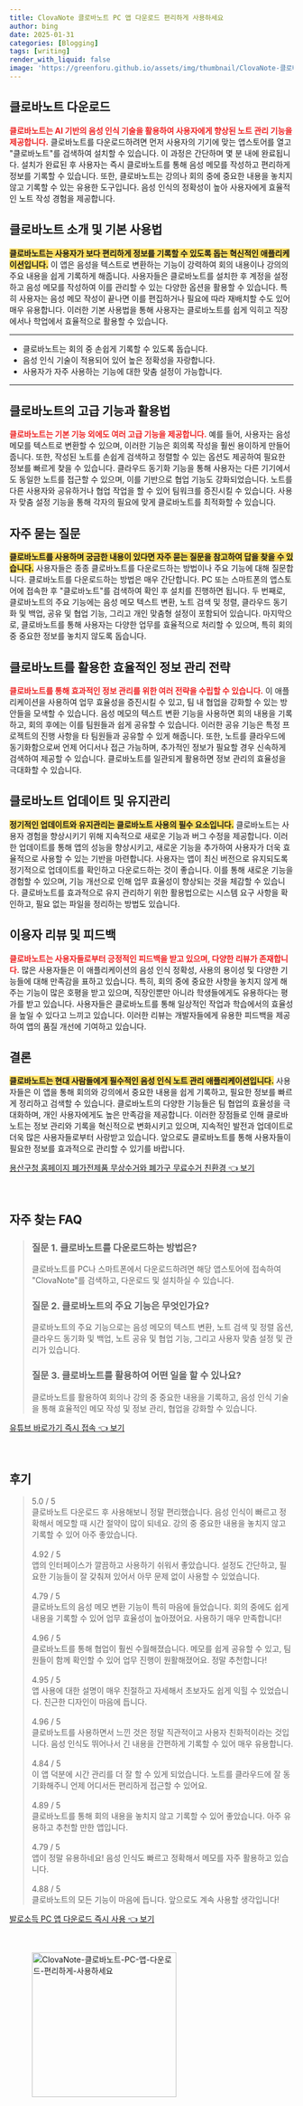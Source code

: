 ```yaml
---
title: ClovaNote 클로바노트 PC 앱 다운로드 편리하게 사용하세요
author: bing
date: 2025-01-31
categories: [Blogging]
tags: [writing]
render_with_liquid: false
image: 'https://greenforu.github.io/assets/img/thumbnail/ClovaNote-클로바노트-PC-앱-다운로드-편리하게-사용하세요.webp'
---
```



<h2 id='클로바노트_다운로드'>클로바노트 다운로드</h2>

<p><b><span style="color: #ee2323;">클로바노트는 AI 기반의 음성 인식 기술을 활용하여 사용자에게 향상된 노트 관리 기능을 제공합니다.</span></b> 클로바노트를 다운로드하려면 먼저 사용자의 기기에 맞는 앱스토어를 열고 "클로바노트"를 검색하여 설치할 수 있습니다. 이 과정은 간단하며 몇 분 내에 완료됩니다. 설치가 완료된 후 사용자는 즉시 클로바노트를 통해 음성 메모를 작성하고 편리하게 정보를 기록할 수 있습니다. 또한, 클로바노트는 강의나 회의 중에 중요한 내용을 놓치지 않고 기록할 수 있는 유용한 도구입니다. 음성 인식의 정확성이 높아 사용자에게 효율적인 노트 작성 경험을 제공합니다.</p>

<h2 id='클로바노트_소개_및_기본_사용법'>클로바노트 소개 및 기본 사용법</h2>

<p><b><span style="background-color: #ffe066;">클로바노트는 사용자가 보다 편리하게 정보를 기록할 수 있도록 돕는 혁신적인 애플리케이션입니다.</span></b> 이 앱은 음성을 텍스트로 변환하는 기능이 강력하여 회의 내용이나 강의의 주요 내용을 쉽게 기록하게 해줍니다. 사용자들은 클로바노트를 설치한 후 계정을 설정하고 음성 메모를 작성하여 이를 관리할 수 있는 다양한 옵션을 활용할 수 있습니다. 특히 사용자는 음성 메모 작성이 끝나면 이를 편집하거나 필요에 따라 재배치할 수도 있어 매우 유용합니다. 이러한 기본 사용법을 통해 사용자는 클로바노트를 쉽게 익히고 직장에서나 학업에서 효율적으로 활용할 수 있습니다.</p>

<hr />

<ul>
    <li>클로바노트는 회의 중 손쉽게 기록할 수 있도록 돕습니다.</li>
    <li>음성 인식 기술이 적용되어 있어 높은 정확성을 자랑합니다.</li>
    <li>사용자가 자주 사용하는 기능에 대한 맞춤 설정이 가능합니다.</li>
</ul>

<hr />

<h2 id='클로바노트의_고급_기능'>클로바노트의 고급 기능과 활용법</h2>

<p><b><span style="color: #ee2323;">클로바노트는 기본 기능 외에도 여러 고급 기능을 제공합니다.</span></b> 예를 들어, 사용자는 음성 메모를 텍스트로 변환할 수 있으며, 이러한 기능은 회의록 작성을 훨씬 용이하게 만들어줍니다. 또한, 작성된 노트를 손쉽게 검색하고 정렬할 수 있는 옵션도 제공하여 필요한 정보를 빠르게 찾을 수 있습니다. 클라우드 동기화 기능을 통해 사용자는 다른 기기에서도 동일한 노트를 접근할 수 있으며, 이를 기반으로 협업 기능도 강화되었습니다. 노트를 다른 사용자와 공유하거나 협업 작업을 할 수 있어 팀워크를 증진시킬 수 있습니다. 사용자 맞춤 설정 기능을 통해 각자의 필요에 맞게 클로바노트를 최적화할 수 있습니다.</p>

<h2 id='자주_묻는_질문'>자주 묻는 질문</h2>

<p><b><span style="background-color: #ffe066;">클로바노트를 사용하며 궁금한 내용이 있다면 자주 묻는 질문을 참고하여 답을 찾을 수 있습니다.</span></b> 사용자들은 종종 클로바노트를 다운로드하는 방법이나 주요 기능에 대해 질문합니다. 클로바노트를 다운로드하는 방법은 매우 간단합니다. PC 또는 스마트폰의 앱스토어에 접속한 후 "클로바노트"를 검색하여 확인 후 설치를 진행하면 됩니다. 두 번째로, 클로바노트의 주요 기능에는 음성 메모 텍스트 변환, 노트 검색 및 정렬, 클라우드 동기화 및 백업, 공유 및 협업 기능, 그리고 개인 맞춤형 설정이 포함되어 있습니다. 마지막으로, 클로바노트를 통해 사용자는 다양한 업무를 효율적으로 처리할 수 있으며, 특히 회의 중 중요한 정보를 놓치지 않도록 돕습니다.</p>

<h2 id='클로바노트를_활용한_효율적인_정보_관리'>클로바노트를 활용한 효율적인 정보 관리 전략</h2>

<p><b><span style="color: #ee2323;">클로바노트를 통해 효과적인 정보 관리를 위한 여러 전략을 수립할 수 있습니다.</span></b> 이 애플리케이션을 사용하여 업무 효율성을 증진시킬 수 있고, 팀 내 협업을 강화할 수 있는 방안들을 모색할 수 있습니다. 음성 메모의 텍스트 변환 기능을 사용하면 회의 내용을 기록하고, 회의 후에는 이를 팀원들과 쉽게 공유할 수 있습니다. 이러한 공유 기능은 특정 프로젝트의 진행 사항을 타 팀원들과 공유할 수 있게 해줍니다. 또한, 노트를 클라우드에 동기화함으로써 언제 어디서나 접근 가능하며, 추가적인 정보가 필요할 경우 신속하게 검색하여 제공할 수 있습니다. 클로바노트를 일관되게 활용하면 정보 관리의 효율성을 극대화할 수 있습니다.</p>

<h2 id='클로바노트_업데이트_및_유지관리'>클로바노트 업데이트 및 유지관리</h2>

<p><b><span style="background-color: #ffe066;">정기적인 업데이트와 유지관리는 클로바노트 사용의 필수 요소입니다.</span></b> 클로바노트는 사용자 경험을 향상시키기 위해 지속적으로 새로운 기능과 버그 수정을 제공합니다. 이러한 업데이트를 통해 앱의 성능을 향상시키고, 새로운 기능을 추가하여 사용자가 더욱 효율적으로 사용할 수 있는 기반을 마련합니다. 사용자는 앱이 최신 버전으로 유지되도록 정기적으로 업데이트를 확인하고 다운로드하는 것이 좋습니다. 이를 통해 새로운 기능을 경험할 수 있으며, 기능 개선으로 인해 업무 효율성이 향상되는 것을 체감할 수 있습니다. 클로바노트를 효과적으로 유지 관리하기 위한 활용법으로는 시스템 요구 사항을 확인하고, 필요 없는 파일을 정리하는 방법도 있습니다.</p>

<h2 id='이용자_리뷰_및_피드백'>이용자 리뷰 및 피드백</h2>

<p><b><span style="color: #ee2323;">클로바노트는 사용자들로부터 긍정적인 피드백을 받고 있으며, 다양한 리뷰가 존재합니다.</span></b> 많은 사용자들은 이 애플리케이션의 음성 인식 정확성, 사용의 용이성 및 다양한 기능들에 대해 만족감을 표하고 있습니다. 특히, 회의 중에 중요한 사항을 놓치지 않게 해주는 기능이 많은 호평을 받고 있으며, 직장인뿐만 아니라 학생들에게도 유용하다는 평가를 받고 있습니다. 사용자들은 클로바노트를 통해 일상적인 작업과 학습에서의 효율성을 높일 수 있다고 느끼고 있습니다. 이러한 리뷰는 개발자들에게 유용한 피드백을 제공하여 앱의 품질 개선에 기여하고 있습니다.</p>

<h2 id='결론'>결론</h2>

<p><b><span style="background-color: #ffe066;">클로바노트는 현대 사람들에게 필수적인 음성 인식 노트 관리 애플리케이션입니다.</span></b> 사용자들은 이 앱을 통해 회의와 강의에서 중요한 내용을 쉽게 기록하고, 필요한 정보를 빠르게 정리하고 검색할 수 있습니다. 클로바노트의 다양한 기능들은 팀 협업의 효율성을 극대화하며, 개인 사용자에게도 높은 만족감을 제공합니다. 이러한 장점들로 인해 클로바노트는 정보 관리와 기록을 혁신적으로 변화시키고 있으며, 지속적인 발전과 업데이트로 더욱 많은 사용자들로부터 사랑받고 있습니다. 앞으로도 클로바노트를 통해 사용자들이 필요한 정보를 효과적으로 관리할 수 있기를 바랍니다.</p>


<p><a class="click-button" title="용산구청 홈페이지 폐가전제품 무상수거와 폐가구 무료수거 친환경" href="https://greenforu.github.io/posts/%EC%9A%A9%EC%82%B0%EA%B5%AC%EC%B2%AD-%ED%99%88%ED%8E%98%EC%9D%B4%EC%A7%80-%ED%8F%90%EA%B0%80%EC%A0%84%EC%A0%9C%ED%92%88-%EB%AC%B4%EC%83%81%EC%88%98%EA%B1%B0%EC%99%80-%ED%8F%90%EA%B0%80%EA%B5%AC-%EB%AC%B4%EB%A3%8C%EC%88%98%EA%B1%B0-%EC%B9%9C%ED%99%98%EA%B2%BD/" rel="dofollow">용산구청 홈페이지 폐가전제품 무상수거와 폐가구 무료수거 친환경 👈 보기</a></p><br>
<h2 id='자주_찾는_FAQ'>자주 찾는 FAQ</h2>
<div itemscope="" itemtype="https://schema.org/FAQPage"> 
<blockquote> 
<div itemscope="" itemprop="mainEntity" itemtype="https://schema.org/Question"> 
<h3 itemprop="name">질문 1. 클로바노트를 다운로드하는 방법은?</h3> 
<div itemscope="" itemprop="acceptedAnswer" itemtype="https://schema.org/Answer"> 
<span itemprop="text"> 
<p>클로바노트를 PC나 스마트폰에서 다운로드하려면 해당 앱스토어에 접속하여 "ClovaNote"를 검색하고, 다운로드 및 설치하실 수 있습니다.</p> 
</span> 
</div> 
</div> 
<div itemscope="" itemprop="mainEntity" itemtype="https://schema.org/Question"> 
<h3 itemprop="name">질문 2. 클로바노트의 주요 기능은 무엇인가요?</h3> 
<div itemscope="" itemprop="acceptedAnswer" itemtype="https://schema.org/Answer"> 
<span itemprop="text"> 
<p>클로바노트의 주요 기능으로는 음성 메모의 텍스트 변환, 노트 검색 및 정렬 옵션, 클라우드 동기화 및 백업, 노트 공유 및 협업 기능, 그리고 사용자 맞춤 설정 및 관리가 있습니다.</p> 
</span> 
</div> 
</div> 
<div itemscope="" itemprop="mainEntity" itemtype="https://schema.org/Question"> 
<h3 itemprop="name">질문 3. 클로바노트를 활용하여 어떤 일을 할 수 있나요?</h3> 
<div itemscope="" itemprop="acceptedAnswer" itemtype="https://schema.org/Answer"> 
<span itemprop="text"> 
<p>클로바노트를 활용하여 회의나 강의 중 중요한 내용을 기록하고, 음성 인식 기술을 통해 효율적인 메모 작성 및 정보 관리, 협업을 강화할 수 있습니다.</p> 
</span> 
</div> 
</div> 
</blockquote> 
</div>
<p><a class="click-button" title="유튜브 바로가기 즉시 접속" href="https://greenforu.github.io/posts/%EC%9C%A0%ED%8A%9C%EB%B8%8C-%EB%B0%94%EB%A1%9C%EA%B0%80%EA%B8%B0-%EC%A6%89%EC%8B%9C-%EC%A0%91%EC%86%8D/" rel="dofollow">유튜브 바로가기 즉시 접속 👈 보기</a></p><br>
<h2 id='후기'>후기</h2>
<div itemscope itemtype="https://schema.org/Product">
  <blockquote>
  <div itemprop="review" itemscope itemtype="https://schema.org/Review">
      <div itemprop="reviewRating" itemscope itemtype="https://schema.org/Rating"> <span itemprop="ratingValue">5.0</span> / <span itemprop="bestRating">5</span> </div>
      <span itemprop="reviewBody">클로바노트 다운로드 후 사용해보니 정말 편리했습니다. 음성 인식이 빠르고 정확해서 메모할 때 시간 절약이 많이 되네요. 강의 중 중요한 내용을 놓치지 않고 기록할 수 있어 아주 좋았습니다.</span>
  </div>
  <br>
  <div itemprop="review" itemscope itemtype="https://schema.org/Review">
      <div itemprop="reviewRating" itemscope itemtype="https://schema.org/Rating"> <span itemprop="ratingValue">4.92</span> / <span itemprop="bestRating">5</span> </div>
      <span itemprop="reviewBody">앱의 인터페이스가 깔끔하고 사용하기 쉬워서 좋았습니다. 설정도 간단하고, 필요한 기능들이 잘 갖춰져 있어서 아무 문제 없이 사용할 수 있었습니다.</span>
  </div>
  <br>
  <div itemprop="review" itemscope itemtype="https://schema.org/Review">
      <div itemprop="reviewRating" itemscope itemtype="https://schema.org/Rating"> <span itemprop="ratingValue">4.79</span> / <span itemprop="bestRating">5</span> </div>
      <span itemprop="reviewBody">클로바노트의 음성 메모 변환 기능이 특히 마음에 들었습니다. 회의 중에도 쉽게 내용을 기록할 수 있어 업무 효율성이 높아졌어요. 사용하기 매우 만족합니다!</span>
  </div>
  <br>
  <div itemprop="review" itemscope itemtype="https://schema.org/Review">
      <div itemprop="reviewRating" itemscope itemtype="https://schema.org/Rating"> <span itemprop="ratingValue">4.96</span> / <span itemprop="bestRating">5</span> </div>
      <span itemprop="reviewBody">클로바노트를 통해 협업이 훨씬 수월해졌습니다. 메모를 쉽게 공유할 수 있고, 팀원들이 함께 확인할 수 있어 업무 진행이 원활해졌어요. 정말 추천합니다!</span>
  </div>
  <br>
  <div itemprop="review" itemscope itemtype="https://schema.org/Review">
      <div itemprop="reviewRating" itemscope itemtype="https://schema.org/Rating"> <span itemprop="ratingValue">4.95</span> / <span itemprop="bestRating">5</span> </div>
      <span itemprop="reviewBody">앱 사용에 대한 설명이 매우 친절하고 자세해서 초보자도 쉽게 익힐 수 있었습니다. 친근한 디자인이 마음에 듭니다.</span>
  </div>
  <br>
  <div itemprop="review" itemscope itemtype="https://schema.org/Review">
      <div itemprop="reviewRating" itemscope itemtype="https://schema.org/Rating"> <span itemprop="ratingValue">4.96</span> / <span itemprop="bestRating">5</span> </div>
      <span itemprop="reviewBody">클로바노트를 사용하면서 느낀 것은 정말 직관적이고 사용자 친화적이라는 것입니다. 음성 인식도 뛰어나서 긴 내용을 간편하게 기록할 수 있어 매우 유용합니다.</span>
  </div>
  <br>
  <div itemprop="review" itemscope itemtype="https://schema.org/Review">
      <div itemprop="reviewRating" itemscope itemtype="https://schema.org/Rating"> <span itemprop="ratingValue">4.84</span> / <span itemprop="bestRating">5</span> </div>
      <span itemprop="reviewBody">이 앱 덕분에 시간 관리를 더 잘 할 수 있게 되었습니다. 노트를 클라우드에 잘 동기화해주니 언제 어디서든 편리하게 접근할 수 있어요.</span>
  </div>
  <br>
  <div itemprop="review" itemscope itemtype="https://schema.org/Review">
      <div itemprop="reviewRating" itemscope itemtype="https://schema.org/Rating"> <span itemprop="ratingValue">4.89</span> / <span itemprop="bestRating">5</span> </div>
      <span itemprop="reviewBody">클로바노트를 통해 회의 내용을 놓치지 않고 기록할 수 있어 좋았습니다. 아주 유용하고 추천할 만한 앱입니다.</span>
  </div>
  <br>
  <div itemprop="review" itemscope itemtype="https://schema.org/Review">
      <div itemprop="reviewRating" itemscope itemtype="https://schema.org/Rating"> <span itemprop="ratingValue">4.79</span> / <span itemprop="bestRating">5</span> </div>
      <span itemprop="reviewBody">앱이 정말 유용하네요! 음성 인식도 빠르고 정확해서 메모를 자주 활용하고 있습니다.</span>
  </div>
  <br>
  <div itemprop="review" itemscope itemtype="https://schema.org/Review">
      <div itemprop="reviewRating" itemscope itemtype="https://schema.org/Rating"> <span itemprop="ratingValue">4.88</span> / <span itemprop="bestRating">5</span> </div>
      <span itemprop="reviewBody">클로바노트의 모든 기능이 마음에 듭니다. 앞으로도 계속 사용할 생각입니다!</span>
  </div>
  </blockquote>
</div>
<p><a class="click-button" title="발로소득 PC 앱 다운로드 즉시 사용" href="https://greenforu.github.io/posts/%EB%B0%9C%EB%A1%9C%EC%86%8C%EB%93%9D-PC-%EC%95%B1-%EB%8B%A4%EC%9A%B4%EB%A1%9C%EB%93%9C-%EC%A6%89%EC%8B%9C-%EC%82%AC%EC%9A%A9/" rel="dofollow">발로소득 PC 앱 다운로드 즉시 사용 👈 보기</a></p><br>
<figure class="image"><img src="https://greenforu.github.io/assets/img/thumbnail/ClovaNote-클로바노트-PC-앱-다운로드-편리하게-사용하세요.webp" alt="ClovaNote-클로바노트-PC-앱-다운로드-편리하게-사용하세요" width="256" height="256"></figure>